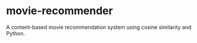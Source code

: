 # movie-recommender
A content-based movie recommendation system using cosine similarity and Python.
